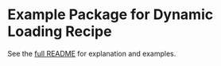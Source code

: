 # Example Package for Dynamic Loading Recipe

See the [full README](../README.md) for explanation and examples.
